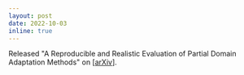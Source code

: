```yaml
---
layout: post
date: 2022-10-03
inline: true
---
```


Released "A Reproducible and Realistic Evaluation of Partial Domain Adaptation Methods" on [<a href="https://arxiv.org/abs/2210.01210">arXiv</a>].